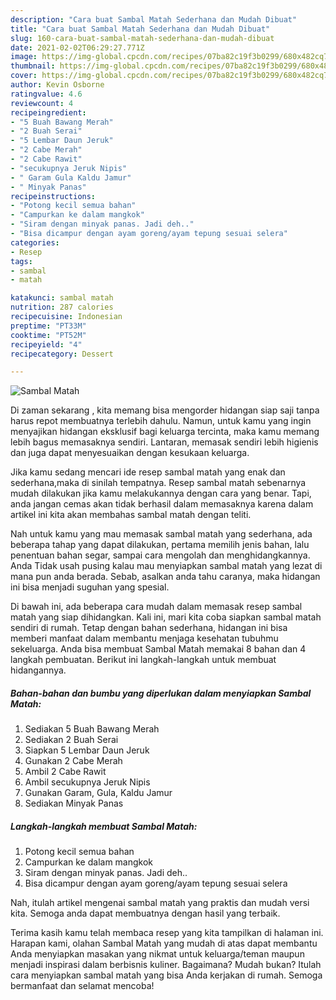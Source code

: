```yaml
---
description: "Cara buat Sambal Matah Sederhana dan Mudah Dibuat"
title: "Cara buat Sambal Matah Sederhana dan Mudah Dibuat"
slug: 160-cara-buat-sambal-matah-sederhana-dan-mudah-dibuat
date: 2021-02-02T06:29:27.771Z
image: https://img-global.cpcdn.com/recipes/07ba82c19f3b0299/680x482cq70/sambal-matah-foto-resep-utama.jpg
thumbnail: https://img-global.cpcdn.com/recipes/07ba82c19f3b0299/680x482cq70/sambal-matah-foto-resep-utama.jpg
cover: https://img-global.cpcdn.com/recipes/07ba82c19f3b0299/680x482cq70/sambal-matah-foto-resep-utama.jpg
author: Kevin Osborne
ratingvalue: 4.6
reviewcount: 4
recipeingredient:
- "5 Buah Bawang Merah"
- "2 Buah Serai"
- "5 Lembar Daun Jeruk"
- "2 Cabe Merah"
- "2 Cabe Rawit"
- "secukupnya Jeruk Nipis"
- " Garam Gula Kaldu Jamur"
- " Minyak Panas"
recipeinstructions:
- "Potong kecil semua bahan"
- "Campurkan ke dalam mangkok"
- "Siram dengan minyak panas. Jadi deh.."
- "Bisa dicampur dengan ayam goreng/ayam tepung sesuai selera"
categories:
- Resep
tags:
- sambal
- matah

katakunci: sambal matah 
nutrition: 287 calories
recipecuisine: Indonesian
preptime: "PT33M"
cooktime: "PT52M"
recipeyield: "4"
recipecategory: Dessert

---
```



![Sambal Matah](https://img-global.cpcdn.com/recipes/07ba82c19f3b0299/680x482cq70/sambal-matah-foto-resep-utama.jpg)

Di zaman  sekarang , kita memang bisa mengorder hidangan siap saji tanpa harus repot membuatnya terlebih dahulu. Namun, untuk kamu yang ingin menyajikan hidangan eksklusif bagi keluarga tercinta, maka kamu memang lebih bagus memasaknya sendiri. Lantaran, memasak sendiri lebih higienis dan juga dapat menyesuaikan dengan kesukaan keluarga.

Jika kamu sedang mencari ide resep sambal matah yang enak dan sederhana,maka di sinilah tempatnya. Resep sambal matah  sebenarnya mudah dilakukan jika kamu melakukannya dengan cara yang benar. Tapi, anda jangan cemas akan tidak berhasil dalam memasaknya 
karena dalam artikel ini kita akan membahas sambal matah dengan teliti.  



Nah untuk kamu yang mau memasak sambal matah yang sederhana, ada beberapa tahap yang dapat dilakukan, pertama memilih jenis bahan, lalu penentuan bahan segar, sampai cara mengolah dan menghidangkannya. Anda Tidak usah pusing kalau mau menyiapkan sambal matah yang lezat di mana pun anda berada. Sebab, asalkan anda  tahu caranya, maka hidangan ini bisa menjadi suguhan yang spesial.

Di bawah ini, ada beberapa cara mudah dalam memasak resep sambal matah yang siap dihidangkan. Kali ini, mari kita coba siapkan sambal matah sendiri di rumah. Tetap dengan bahan sederhana, hidangan ini bisa memberi manfaat dalam membantu menjaga kesehatan tubuhmu sekeluarga. Anda bisa membuat Sambal Matah memakai 8 bahan dan 4 langkah pembuatan. Berikut ini langkah-langkah untuk membuat hidangannya.

<!--inarticleads1-->

##### Bahan-bahan dan bumbu yang diperlukan dalam menyiapkan Sambal Matah:

1. Sediakan 5 Buah Bawang Merah
1. Sediakan 2 Buah Serai
1. Siapkan 5 Lembar Daun Jeruk
1. Gunakan 2 Cabe Merah
1. Ambil 2 Cabe Rawit
1. Ambil secukupnya Jeruk Nipis
1. Gunakan  Garam, Gula, Kaldu Jamur
1. Sediakan  Minyak Panas




<!--inarticleads2-->

##### Langkah-langkah membuat Sambal Matah:

1. Potong kecil semua bahan
1. Campurkan ke dalam mangkok
1. Siram dengan minyak panas. Jadi deh..
1. Bisa dicampur dengan ayam goreng/ayam tepung sesuai selera




Nah, itulah artikel mengenai  sambal matah  yang praktis dan mudah versi kita. Semoga anda dapat membuatnya dengan hasil yang terbaik. 

Terima kasih kamu telah membaca resep yang kita tampilkan di halaman ini. Harapan kami, olahan  Sambal Matah yang mudah di atas dapat membantu Anda menyiapkan masakan yang nikmat untuk keluarga/teman maupun menjadi inspirasi dalam berbisnis kuliner. Bagaimana? Mudah bukan? Itulah cara menyiapkan sambal matah yang bisa Anda kerjakan di rumah. Semoga bermanfaat dan selamat mencoba!

